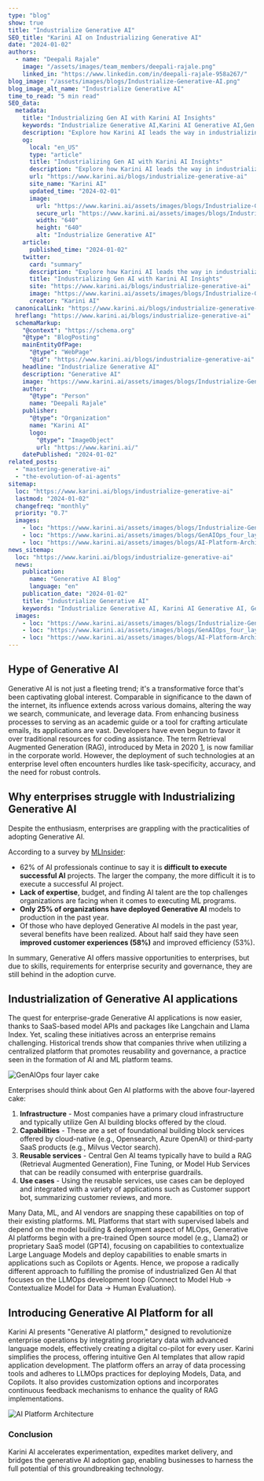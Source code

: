 ```yaml
---
type: "blog"
show: true
title: "Industrialize Generative AI"
SEO_title: "Karini AI on Industrializing Generative AI"
date: "2024-01-02"
authors:
  - name: "Deepali Rajale"
    image: "/assets/images/team_members/deepali-rajale.png"
    linked_in: "https://www.linkedin.com/in/deepali-rajale-958a267/"
blog_image: "/assets/images/blogs/Industrialize-Generative-AI.png"
blog_image_alt_name: "Industrialize Generative AI"
time_to_read: "5 min read"
SEO_data:
  metadata:
    title: "Industrializing Gen AI with Karini AI Insights"
    keywords: "Industrialize Generative AI,Karini AI Generative AI,Gen AI Strategies,AI Application Integration,Generative AI Industrialization"
    description: "Explore how Karini AI leads the way in industrializing generative AI, offering strategies and insights for seamless AI application integration."
    og:
      local: "en_US"
      type: "article"
      title: "Industrializing Gen AI with Karini AI Insights"
      description: "Explore how Karini AI leads the way in industrializing generative AI, offering strategies and insights for seamless AI application integration."
      url: "https://www.karini.ai/blogs/industrialize-generative-ai"
      site_name: "Karini AI"
      updated_time: "2024-02-01"
      image:
        url: "https://www.karini.ai/assets/images/blogs/Industrialize-Generative-AI.png&w=640&q=75"
        secure_url: "https://www.karini.ai/assets/images/blogs/Industrialize-Generative-AI.png&w=640&q=75"
        width: "640"
        height: "640"
        alt: "Industrialize Generative AI"
    article:
      published_time: "2024-01-02"
    twitter:
      card: "summary"
      description: "Explore how Karini AI leads the way in industrializing generative AI, offering strategies and insights for seamless AI application integration."
      title: "Industrializing Gen AI with Karini AI Insights"
      site: "https://www.karini.ai/blogs/industrialize-generative-ai"
      image: "https://www.karini.ai/assets/images/blogs/Industrialize-Generative-AI.png&w=640&q=75"
      creator: "Karini AI"
  canonicalLink: "https://www.karini.ai/blogs/industrialize-generative-ai"
  hreflang: "https://www.karini.ai/blogs/industrialize-generative-ai"
  schemaMarkup:
    "@context": "https://schema.org"
    "@type": "BlogPosting"
    mainEntityOfPage:
      "@type": "WebPage"
      "@id": "https://www.karini.ai/blogs/industrialize-generative-ai"
    headline: "Industrialize Generative AI"
    description: "Generative AI"
    image: "https://www.karini.ai/assets/images/blogs/Industrialize-Generative-AI.png"
    author:
      "@type": "Person"
      name: "Deepali Rajale"
    publisher:
      "@type": "Organization"
      name: "Karini AI"
      logo:
        "@type": "ImageObject"
        url: "https://www.karini.ai/"
    datePublished: "2024-01-02"
related_posts:
  - "mastering-generative-ai"
  - "the-evolution-of-ai-agents"
sitemap:
  loc: "https://www.karini.ai/blogs/industrialize-generative-ai"
  lastmod: "2024-01-02"
  changefreq: "monthly"
  priority: "0.7"
  images:
    - loc: "https://www.karini.ai/assets/images/blogs/Industrialize-Generative-AI.png"
    - loc: "https://www.karini.ai/assets/images/blogs/GenAIOps_four_layer_cake.png"
    - loc: "https://www.karini.ai/assets/images/blogs/AI-Platform-Architecture.png"
news_sitemap:
  loc: "https://www.karini.ai/blogs/industrialize-generative-ai"
  news:
    publication:
      name: "Generative AI Blog"
      language: "en"
    publication_date: "2024-01-02"
    title: "Industrialize Generative AI"
    keywords: "Industrialize Generative AI, Karini AI Generative AI, Gen AI Strategies, AI Application Integration, Generative AI Industrialization"
  images:
    - loc: "https://www.karini.ai/assets/images/blogs/Industrialize-Generative-AI.png"
    - loc: "https://www.karini.ai/assets/images/blogs/GenAIOps_four_layer_cake.png"
    - loc: "https://www.karini.ai/assets/images/blogs/AI-Platform-Architecture.png"
---
```


## Hype of Generative AI

Generative AI is not just a fleeting trend; it's a transformative force that's been captivating global interest. Comparable in significance to the dawn of the internet, its influence extends across various domains, altering the way we search, communicate, and leverage data. From enhancing business processes to serving as an academic guide or a tool for crafting articulate emails, its applications are vast. Developers have even begun to favor it over traditional resources for coding assistance. The term Retrieval Augmented Generation (RAG), introduced by Meta in 2020 [1](https://ai.meta.com/blog/retrieval-augmented-generation-streamlining-the-creation-of-intelligent-natural-language-processing-models/), is now familiar in the corporate world. However, the deployment of such technologies at an enterprise level often encounters hurdles like task-specificity, accuracy, and the need for robust controls.

## Why enterprises struggle with Industrializing Generative AI

Despite the enthusiasm, enterprises are grappling with the practicalities of adopting Generative AI.

According to a survey by [MLInsider](https://cnvrg.io/wp-content/uploads/2023/11/ML-Insider-Survey_2023_WEB.pdf):

- 62% of AI professionals continue to say it is **difficult to execute successful AI** projects. The larger the company, the more difficult it is to execute a successful AI project.
- **Lack of expertise**, budget, and finding AI talent are the top challenges organizations are facing when it comes to executing ML programs.
- **Only 25% of organizations have deployed Generative AI** models to production in the past year.
- Of those who have deployed Generative AI models in the past year, several benefits have been realized. About half said they have seen **improved customer experiences (58%)** and improved efficiency (53%).

In summary, Generative AI offers massive opportunities to enterprises, but due to skills, requirements for enterprise security and governance, they are still behind in the adoption curve.

## Industrialization of Generative AI applications

The quest for enterprise-grade Generative AI applications is now easier, thanks to SaaS-based model APIs and packages like Langchain and Llama Index. Yet, scaling these initiatives across an enterprise remains challenging. Historical trends show that companies thrive when utilizing a centralized platform that promotes reusability and governance, a practice seen in the formation of AI and ML platform teams.

![GenAIOps four layer cake](/assets/images/blogs/GenAIOps_four_layer_cake.png)

Enterprises should think about Gen AI platforms with the above four-layered cake:

1. **Infrastructure** - Most companies have a primary cloud infrastructure and typically utilize Gen AI building blocks offered by the cloud.
2. **Capabilities** - These are a set of foundational building block services offered by cloud-native (e.g., Opensearch, Azure OpenAI) or third-party SaaS products (e.g., Milvus Vector search).
3. **Reusable services** - Central Gen AI teams typically have to build a RAG (Retrieval Augmented Generation), Fine Tuning, or Model Hub Services that can be readily consumed with enterprise guardrails.
4. **Use cases** - Using the reusable services, use cases can be deployed and integrated with a variety of applications such as Customer support bot, summarizing customer reviews, and more.

Many Data, ML, and AI vendors are snapping these capabilities on top of their existing platforms. ML Platforms that start with supervised labels and depend on the model building & deployment aspect of MLOps, Generative AI platforms begin with a pre-trained Open source model (e.g., Llama2) or proprietary SaaS model (GPT4), focusing on capabilities to contextualize Large Language Models and deploy capabilities to enable smarts in applications such as Copilots or Agents. Hence, we propose a radically different approach to fulfilling the promise of industrialized Gen AI that focuses on the LLMOps development loop (Connect to Model Hub -> Contextualize Model for Data -> Human Evaluation).

## Introducing Generative AI Platform for all

Karini AI presents "Generative AI platform," designed to revolutionize enterprise operations by integrating proprietary data with advanced language models, effectively creating a digital co-pilot for every user. Karini simplifies the process, offering intuitive Gen AI templates that allow rapid application development. The platform offers an array of data processing tools and adheres to LLMOps practices for deploying Models, Data, and Copilots. It also provides customization options and incorporates continuous feedback mechanisms to enhance the quality of RAG implementations.

![AI Platform Architecture](/assets/images/blogs/AI-Platform-Architecture.png)

### Conclusion

Karini AI accelerates experimentation, expedites market delivery, and bridges the generative AI adoption gap, enabling businesses to harness the full potential of this groundbreaking technology.
